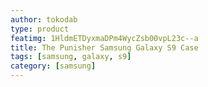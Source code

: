 ```yaml
---
author: tokodab
type: product
featimg: 1HldmETDyxmaDPm4WycZsb00vpL23c--a
title: The Punisher Samsung Galaxy S9 Case
tags: [samsung, galaxy, s9]
category: [samsung]
---
```

